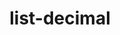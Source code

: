 ---
title: list-decimal
routable: false
taxonomy:
  tag: links

links:
  headline: Footnotes
  byline:
    text: >
      Sources used in this article:
  type: list-decimal
  items:
    - url: '#'
      text: First Pellentesque lectus gravida blandit
      description: |
        Maecenas vitae congue pharetra ipsum
    - url: '#'
      text: Second ipsum
      description: |
        Maecenas vitae orci feugiat pharetra 
    - url: '#'
      text: Third Phasellus nibh congue
      description: |
        Maecenas vitae orci feugiat pharetra
---